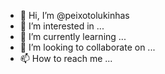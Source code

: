 - 👋 Hi, I’m @peixotolukinhas
- 👀 I’m interested in ...
- 🌱 I’m currently learning ...
- 💞️ I’m looking to collaborate on ...
- 📫 How to reach me ...

<!---
peixotolukinhas/peixotolukinhas is a ✨ special ✨ repository because its `README.md` (this file) appears on your GitHub profile.
You can click the Preview link to take a look at your changes.
--->
